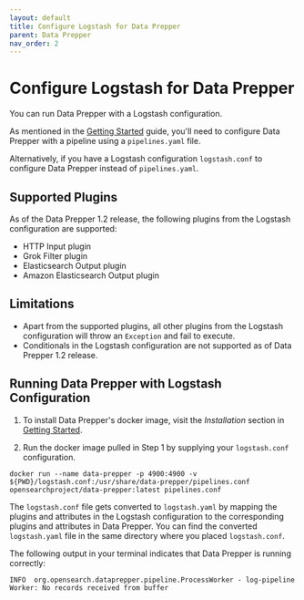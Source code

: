 ```yaml
---
layout: default
title: Configure Logstash for Data Prepper
parent: Data Prepper
nav_order: 2
---
```

# Configure Logstash for Data Prepper
You can run Data Prepper with a Logstash configuration.

As mentioned in the [Getting Started]({{site.url}}{{site.baseurl}}/opensearch/clients/data-prepper/getting-started) guide, you'll need to configure Data Prepper with a pipeline using a `pipelines.yaml` file.

Alternatively, if you have a Logstash configuration `logstash.conf` to configure Data Prepper instead of `pipelines.yaml`.

## Supported Plugins

As of the Data Prepper 1.2 release, the following plugins from the Logstash configuration are supported:
* HTTP Input plugin
* Grok Filter plugin
* Elasticsearch Output plugin
* Amazon Elasticsearch Output plugin

## Limitations
* Apart from the supported plugins, all other plugins from the Logstash configuration will throw an `Exception` and fail to execute.
* Conditionals in the Logstash configuration are not supported as of Data Prepper 1.2 release.

## Running Data Prepper with Logstash Configuration

1. To install Data Prepper's docker image, visit the _Installation_ section in [Getting Started]({{site.url}}{{site.baseurl}}/opensearch/clients/data-prepper/getting_started).

2. Run the docker image pulled in Step 1 by supplying your `logstash.conf` configuration.

```
docker run --name data-prepper -p 4900:4900 -v ${PWD}/logstash.conf:/usr/share/data-prepper/pipelines.conf opensearchproject/data-prepper:latest pipelines.conf
```

The `logstash.conf` file gets converted to `logstash.yaml` by mapping the plugins and attributes in the Logstash configuration to the corresponding plugins and attributes in Data Prepper.
You can find the converted `logstash.yaml` file in the same directory where you placed `logstash.conf`.


The following output in your terminal indicates that Data Prepper is running correctly:

```
INFO  org.opensearch.dataprepper.pipeline.ProcessWorker - log-pipeline Worker: No records received from buffer
```